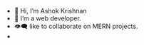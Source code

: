 - 👋 Hi, I’m Ashok Krishnan
- 🤠  I’m a web developer.
- 👁️‍🗨️ like to collaborate on MERN projects.
- 

<!---
ashok4822/ashok4822 is a ✨ special ✨ repository because its `README.md` (this file) appears on your GitHub profile.
You can click the Preview link to take a look at your changes.
--->
